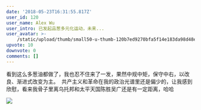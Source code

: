 ```yaml
---
date: '2018-05-23T16:31:55.817Z'
user_id: 120
user_name: Alex Wu
user_intro: 已发起品葱多元化运动，未来...
user_avatar: >-
    /static/upload/thumb/small50-u-thumb-120b7ed9270bfa5f14e183da98d48ee79ddc81ab986.png
upvote: 10
downvote: 0
comments: []
---
```


看到这么多葱油都做了，我也忍不住来了一发，果然中规中矩，保守中右，以改良、渐进式改变为主。  共产主义和革命在我的政治光谱里还是偏少的，让我感到欣慰，看来我骨子里离乌托邦和太平天国陈胜吴广还是有一定距离，哈哈

  

![](https://web.archive.org:443/web/20180529145311im_/https://pincimg.com/posts/84620/b4c3c41f59e0bdf34265f7f5c8761725.jpg)

